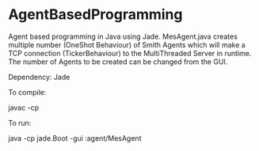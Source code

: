 # AgentBasedProgramming
Agent based programming in Java using Jade.
MesAgent.java creates multiple number (OneShot Behaviour) of Smith Agents which will make a TCP connection (TickerBehaviour) to the MultiThreaded Server in runtime. The number of Agents to be created can be changed from the GUI.  

Dependency: Jade

To compile:

javac -cp <classpath to jade.jar>

To run:

java -cp <classpath to jade.jar> jade.Boot -gui <AgentName>:agent/MesAgent

